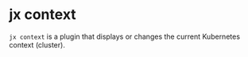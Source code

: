 # jx context

`jx context` is a plugin that displays or changes the current Kubernetes context (cluster).

